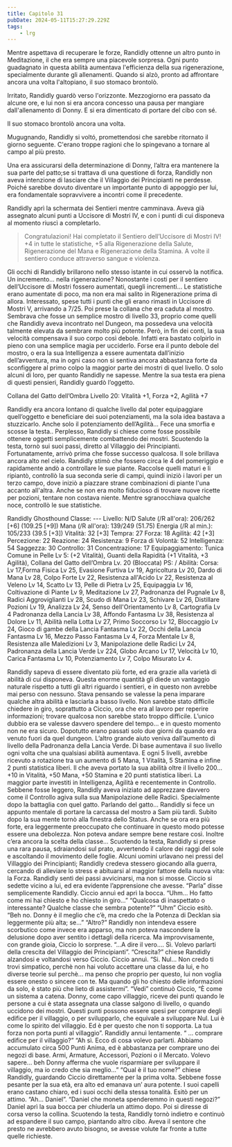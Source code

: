 ```yaml
---
title: Capitolo 31
pubDate: 2024-05-11T15:27:29.229Z
tags:
    - lrg
---
```


Mentre aspettava di recuperare le forze, Randidly ottenne un altro punto in Meditazione, il che era sempre una piacevole sorpresa.
 Ogni punto guadagnato in questa abilità aumentava l'efficienza della sua rigenerazione, specialmente durante gli allenamenti.
 Quando si alzò, pronto ad affrontare ancora una volta l'altopiano, il suo stomaco brontolò.

Irritato, Randidly guardò verso l'orizzonte. Mezzogiorno era passato da alcune ore, e lui non si era ancora concesso una pausa per mangiare dall'allenamento di Donny. E si era dimenticato di portare del cibo con sé.

 Il suo stomaco brontolò ancora una volta.

 Mugugnando, Randidly si voltó, promettendosi che sarebbe ritornato il giorno seguente.
 C'erano troppe ragioni che lo spingevano a tornare al campo al più presto.



Una era assicurarsi della determinazione di Donny, l’altra era mantenere la sua parte del patto;se si trattava di una questione di forza, Randidly non aveva intenzione di lasciare che il Villaggio dei Principianti ne perdesse. Poiché sarebbe dovuto diventare un importante punto di appoggio per lui, era fondamentale sopravvivere a incontri come il precedente.

 Randidly aprì la schermata dei Sentieri mentre camminava. Aveva già assegnato alcuni punti a Uccisore di Mostri IV, e con i punti di cui disponeva al momento riuscì a completarlo.

> Congratulazioni! Hai completato il Sentiero dell’Uccisore di Mostri IV!
+4 in tutte le  statistiche, +5 alla Rigenerazione della Salute, Rigenerazione del Mana e Rigenerazione della Stamina. A volte il sentiero conduce attraverso sangue e violenza.

Gli occhi di Randidly brillarono nello stesso istante in cui osservò la notifica. Un incremento… nella rigenerazione? Nonostante i costi per il sentiero dell’Uccisore di Mostri fossero aumentati, quegli incrementi… Le statistiche erano aumentate di poco, ma non era mai salito in Rigenerazione prima di allora.
Interessato, spese tutti i punti che gli erano rimasti in Uccisore di Mostri V, arrivando a 7/25. Poi prese la collana che era caduta al mostro. Sembrava che fosse un semplice mostro di livello 33, proprio come quelli che Randidly aveva incontrato nel Dungeon, ma possedeva una velocità talmente elevata da sembrare molto più potente. Però, in fin dei conti, la sua velocità compensava il suo corpo così debole. Infatti era bastato colpirlo in pieno con una semplice magia per ucciderlo.
Forse era il punto debole del mostro, o era la sua Intelligenza a essere aumentata dall’inizio dell’avventura, ma in ogni caso non si sentiva ancora abbastanza forte da sconfiggere al primo colpo la maggior parte dei mostri di quel livello. O solo alcuni di loro, per quanto Randidly ne sapesse. Mentre la sua testa era piena di questi pensieri, Randidly guardò l’oggetto.

Collana del Gatto dell’Ombra Livello 20: Vitalità +1, Forza +2, Agilità +7

Randidly era ancora lontano di qualche livello dal poter equipaggiare quell’oggetto e beneficiare dei suoi potenziamenti, ma la sola idea bastava a stuzzicarlo. Anche solo il potenziamento dell’Agilità… Fece una smorfia e scosse la testa..
Perplesso, Randidly si chiese come fosse possibile ottenere oggetti semplicemente combattendo dei mostri. Scuotendo la testa, tornò sui suoi passi, diretto al Villaggio dei Principianti.
Fortunatamente, arrivò prima che fosse successo qualcosa. Il sole brillava ancora alto nel cielo. Randidly stimò che fossero circa le 4 del pomeriggio e rapidamente andò a controllare le sue piante.
Raccolse quelli maturi e li ripiantò, controllò la sua seconda serie di campi, quindi iniziò i lavori per un terzo campo, dove iniziò a piazzare strane combinazioni di piante l'una accanto all'altra. Anche se non era molto fiducioso di trovare nuove ricette per pozioni, tentare non costava niente.
Mentre sgranocchiava qualche noce, controllò le sue statistiche.

Randidly Ghosthound
Classe: ---
Livello: N/D
Salute (/R all'ora): 206/262 [+6] (109.25 [+9])
Mana (/R all'ora): 139/249 (51.75)
Energia (/R al min.): 105/233 (39.5 [+3])
Vitalità: 32 [+3]
Tempra: 27
Forza: 18
Agilità: 42 [+3]
Percezione: 22
Reazione: 24
Resistenza: 9
Forza di Volontà: 52
Intelligenza: 54
Saggezza: 30
Controllo: 31
Concentrazione: 17
Equipaggiamento: Tunica Comune in Pelle Lv 5: (+2 Vitalità), Guanti della Rapidità (+1 Vitalità, +3 Agilità), Collana del Gatto dell’Ombra Lv. 20 (Bloccata)
PS: /
Abilità: Corsa: Lv 17,Forma Fisica Lv 25, Evasione Furtiva Lv 19, Agricoltura Lv 20, Dardo di Mana Lv 28, Colpo Forte Lv 22, Resistenza all'Acido Lv 22, Resistenza al Veleno Lv 14, Scatto Lv 13, Pelle di Pietra Lv 25, Equipaggia Lv 16, Coltivazione di Piante Lv 9, Meditazione Lv 27, Padronanza del Pugnale Lv 8, Radici Aggroviglianti Lv 28, Scudo di Mana Lv 23, Schivare Lv 26, Distillare Pozioni Lv 19, Analizza Lv 24, Senso dell'Orientamento Lv 8, Cartografia Lv 4 Padronanza della Lancia Lv 38, Affondo Fantasma Lv 38, Resistenza al Dolore Lv 11, Abilità nella Lotta Lv 27, Primo Soccorso Lv 12, Bloccaggio Lv 24, Gioco di gambe della Lancia Fantasma Lv 22, Occhi della Lancia Fantasma Lv 16, Mezzo Passo Fantasma Lv 4, Forza Mentale Lv 8, Resistenza alle Maledizioni Lv 3, Manipolazione delle Radici Lv 24, Padronanza della Lancia Verde Lv 224, Globo Arcano Lv 17, Velocità Lv 10, Carica Fantasma Lv 10, Potenziamento Lv 7, Colpo Misurato Lv 4.

Randidly sapeva di essere diventato più forte, ed era grazie alla varietà di abilità di cui disponeva. Questa enorme quantità gli diede un vantaggio naturale rispetto a tutti gli altri riguardo i sentieri, e in questo non avrebbe mai perso con nessuno.
Stava pensando se valesse la pena imparare qualche altra abilità e lasciarla a basso livello. Non sarebbe stato difficile chiedere in giro, soprattutto a Ciccio, ora che era al lavoro per reperire informazioni; trovare qualcosa non sarebbe stato troppo difficile. L’unico dubbio era se valesse davvero spendere del tempo… e in questo momento non ne era sicuro. Dopotutto erano passati solo due giorni da quando era venuto fuori da quel dungeon.
L’altro grande aiuto veniva dall’aumento di livello della Padronanza della Lancia Verde. Di base aumentava il suo livello ogni volta che una qualsiasi abilità aumentava. E ogni 5 livelli, avrebbe ricevuto a rotazione tra un aumento di 5 Mana, 1 Vitalità, 5 Stamina e infine 2 punti statistica liberi. Il che aveva portato la sua abilità oltre il livello 200…
+10 in Vitalità, +50 Mana, +50 Stamina e 20 punti statistica liberi. La maggior parte investiti in Intelligenza, Agilità e recentemente in Controllo. Sebbene fosse leggero, Randidly aveva iniziato ad apprezzare davvero come il Controllo agiva sulla sua Manipolazione delle Radici. Specialmente dopo la battaglia con quel gatto. Parlando del gatto…
Randidly si fece un appunto mentale di portare la carcassa del mostro a Sam più tardi.
Subito dopo la sua mente tornò alla finestra dello Status. Anche se ora era più forte, era leggermente preoccupato che continuare in questo modo potesse essere una debolezza. Non poteva andare sempre bene restare così. Inoltre c’era ancora la scelta della classe…
Scuotendo la testa, Randidly si prese una rara pausa, sdraiandosi sul prato, avvertendo il calore dei raggi del sole e ascoltando il movimento delle foglie.
Alcuni uomini urlavano nei pressi del Villaggio dei Principianti; Randidly credeva stessero giocando alla guerra, cercando di alleviare lo stress e abituarsi al maggior fattore della nuova vita: la Forza.
Randidly sentì dei passi avvicinarsi, ma non si mosse. Ciccio si sedette vicino a lui, ed era evidente l’apprensione che avesse.
“Parla” disse semplicemente Randidly.
Ciccio annuì ed aprì la bocca. “Uhm… Ho fatto come mi hai chiesto e ho chiesto in giro…”
“Qualcosa di inaspettato o interessante? Qualche classe che sembra potente?”
“Uhm” Ciccio esitò. “Beh no. Donny è il meglio che c’è, ma credo che la Potenza di Decklan sia leggermente più alta; se…”
“Altro?” Randidly non intendeva essere scorbutico come invece era apparso, ma non poteva nascondere la delusione dopo aver sentito i dettagli della ricerca.
Ma improvvisamente, con grande gioia, Ciccio lo sorprese. “...A dire il vero…. Sì. Volevo parlarti della crescita del Villaggio dei Principianti”.
“Crescita?” chiese Randidly alzandosi e voltandosi verso Ciccio.
Ciccio annuì. “Si. Nul… Non credo ti trovi simpatico, perchè non hai voluto accettare una classe da lui, e ho diverse teorie sul perchè… ma penso che proprio per questo, lui non voglia essere onesto o sincere con te. Ma quando gli ho chiesto delle informazioni da solo, è stato più che lieto di assistermi”.
“Vedi” continuò Ciccio, “È come un sistema a catena. Donny, come capo villaggio, riceve dei punti quando le persone a cui è stata assegnata una classe salgono di livello, o quando uccidono dei mostri. Questi punti possono essere spesi per comprare degli edifice per il villaggio, o per svilupparlo, che equivale a sviluppare Nul. Lui è come lo spirito del villaggio. Ed è per questo che non ti sopporta. La tua forza non porta punti al villaggio”.
Randidly annuì lentamente. “ … comprare edifice per il villaggio?”
“Ah sì. Ecco di cosa volevo parlarti. Abbiamo accumulato circa 500 Punti Anima, ed è abbastanza per comprare uno dei negozi di base. Armi, Armature, Accessori, Pozioni o il Mercato. Volevo sapere… beh Donny afferma che vuole risparmiare per sviluppare il villaggio, ma io credo che sia meglio…”
“Qual è il tuo nome?” chiese Randidly, guardando Ciccio direttamente per la prima volta. Sebbene fosse pesante per la sua età, era alto ed emanava un’ aura potente. I suoi capelli erano castano chiaro, ed i suoi occhi della stessa tonalità.
Esitò per un attimo. “Ah… Daniel”.
“Daniel che moneta spenderemmo in questi negozi?”
Daniel aprì la sua bocca per chiuderla un attimo dopo. Poi si diresse di corsa verso la collina.
Scuotendo la testa, Randidly tornò indietro e continuò ad espandere il suo campo, piantando altro cibo. Aveva il sentore che presto ne avrebbero avuto bisogno, se avesse volute far fronte a tutte quelle richieste.

